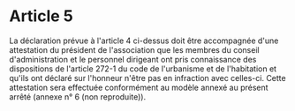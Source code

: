 # Article 5

La déclaration prévue à l'article 4 ci-dessus doit être accompagnée d'une attestation du président de l'association que les membres du conseil d'administration et le personnel dirigeant ont pris connaissance des dispositions de l'article 272-1 du code de l'urbanisme et de l'habitation et qu'ils ont déclaré sur l'honneur n'être pas en infraction avec celles-ci. Cette attestation sera effectuée conformément au modèle annexé au présent arrêté (annexe n° 6 (non reproduite)).
